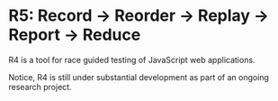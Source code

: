 R5: Record -> Reorder -> Replay -> Report -> Reduce
===================================================

R4 is a tool for race guided testing of JavaScript web applications.

Notice, R4 is still under substantial development as part of an ongoing research project.

